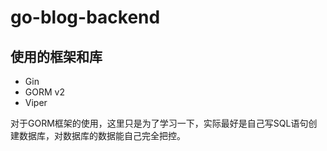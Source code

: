 # go-blog-backend

## 使用的框架和库
- Gin
- GORM v2
- Viper

对于GORM框架的使用，这里只是为了学习一下，实际最好是自己写SQL语句创建数据库，对数据库的数据能自己完全把控。